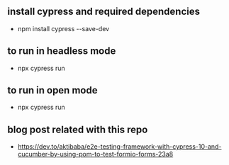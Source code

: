 ## install cypress and required dependencies
 - npm install cypress --save-dev
## to run in headless mode 
 - npx cypress run 
## to run in open mode
 - npx cypress run 
## blog post related with this repo
- https://dev.to/aktibaba/e2e-testing-framework-with-cypress-10-and-cucumber-by-using-pom-to-test-formio-forms-23a8
